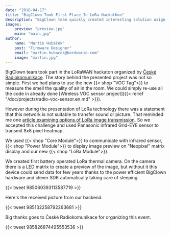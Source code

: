 ```yaml
---
date: "2018-04-17"
title: "BigClown Took First Place In LoRa Hackathon"
description: "BigClown team quickly created interesting solution usign the new LoRa Module."
images:
    preview: "preview.jpg"
    main: "main.jpg"
author:
    name: "Martin Hubáček"
    post: "Firmware Designer"
    email: "martin.hubacek@hardwario.com"
    image: "martin.jpg"
---
```


BigClown team took part in the LoRaWAN hackaton organized by [České Radiokomunikace](https://www.cra.cz/). The story behind the presented project was not so simple. First we had plans to use the new {{< shop "VOC Tag">}} to measure the smell the quality of air in the room. We could simply re-use all the code in already done [Wireless VOC sensor project]({{< relref "/doc/projects/radio-voc-sensor.en.md" >}}).

However during the presentation of LoRa technology there was a statement that this network is not suitable to transfer sound or picture. That reminded me one [article examining options of LoRa image transmission](http://cpham.perso.univ-pau.fr/WSN-MODEL/tool-html/imagesensor.html). So we accepted this challenge and used Panasonic infrared Grid-EYE sensor to transmit 8x8 pixel heatmap.

We used {{< shop "Core Module">}} to communicate with infrared sensor, {{< shop "Power Module">}} to display image preview on "Neopixel" matrix display and our new {{< shop "LoRa Module">}}.

We created first battery operated LoRa thermal camera. On the camera there is a LED matrix to create a preview of the image, but without it this device could send data for few years thanks to the power efficient BigClown hardware and clever SDK automatically taking care of sleeping.

{{< tweet 985060393113587719 >}}

Here's the received picture from our backend.

{{< tweet 985132258792263681 >}}

Big thanks goes to České Radiokomunikace for organizing this event.

{{< tweet 985826874495553536 >}}
